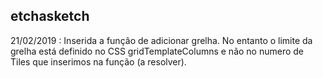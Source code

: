 ## etchasketch
21/02/2019 : Inserida a função de adicionar grelha. No entanto o limite da grelha está definido no CSS gridTemplateColumns e não no numero de Tiles que inserimos na função (a resolver).